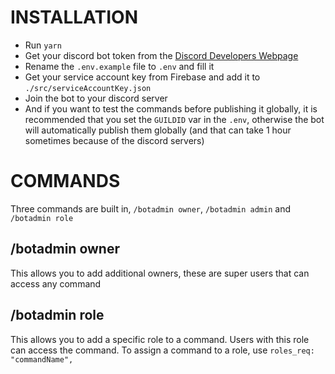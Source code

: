 # INSTALLATION

-   Run `yarn`
-   Get your discord bot token from the [Discord Developers Webpage](https://discord.com/developers/applications)
-   Rename the `.env.example` file to `.env` and fill it
-   Get your service account key from Firebase and add it to `./src/serviceAccountKey.json`
-   Join the bot to your discord server
-   And if you want to test the commands before publishing it globally, it is recommended that you set the `GUILDID` var in the `.env`, otherwise the bot will automatically publish them globally (and that can take 1 hour sometimes because of the discord servers)

# COMMANDS

Three commands are built in, `/botadmin owner`, `/botadmin admin` and `/botadmin role`

## /botadmin owner

This allows you to add additional owners, these are super users that can access any command

## /botadmin role

This allows you to add a specific role to a command. Users with this role can access the command. To assign a command to a role, use `roles_req: "commandName",`
